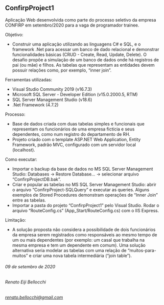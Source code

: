 ## ConfirpProject1
Aplicação Web desenvolvida como parte do processo seletivo da empresa CONFIRP em setembro/2020 para a vaga de programador trainee.

Objetivo:
* Construir uma aplicação utilizando as linguagens C# e SQL, e o framework .Net para acessar um banco de dado relacional e demonstrar funcionalidades básicas (CRUD - Create, Read, Update, Delete).
O desafio propõe a simulação de um banco de dados onde há registros de pai (ou mãe) e filhos. As tabelas que representam as entidades devem possuir relações como, por exemplo, “inner join”.

Ferramentas utilizadas:
* Visual Studio Community 2019 (v16.7.3)
* Microsoft SQL Server - Developer Edition (v15.0.2000.5, RTM)
* SQL Server Management Studio (v18.6)
* .Net Framework (4.7.2)

Processo:
* Base de dados criada com duas tabelas simples e funcionais que representam os funcionários de uma empresa fictícia e seus dependentes, como num registro do departamento de RH.
* Projeto criado com o template ASP.NET Web Application, Entity Framework, padrão MVC, configurado com um servidor local (localhost).

Como executar:
* Importar o backup da base de dados no MS SQL Server Management Studio: Databases -> Restore Database… -> selecionar arquivo “ConfirpProjectDB.bak”.
* Criar e popular as tabelas no MS SQL Server Management Studio: abrir o arquivo “ConfirpProject-SQLQuery” e executar as queries. Alguns exemplos de Stored Procedures demonstram operações de “Inner Join” entre as tabelas.
* Importar a pasta do projeto “ConfirpProject1” pelo Visual Studio. Rodar o arquivo “RouteConfig.cs” (App_Start/RouteConfig.cs) com o IIS Express.

Limitação:
* A solução proposta não considera a possibilidade de dois funcionários da empresa serem registrados como responsáveis ao mesmo tempo de um ou mais dependentes (por exemplo: um casal que trabalha na mesma empresa e tem um dependente em comum). Uma solução alternativa seria modelar as tabelas com uma relação de “muitos-para-muitos” e criar uma nova tabela intermediária (“join table”).
 
 
 
  
  
###### 09 de setembro de 2020
 
###### Renato Eiji Bellocchi
###### renato.bellocchi@gmail.com
